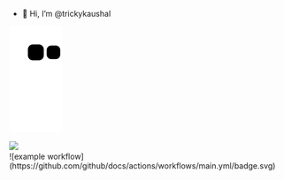 - 👋 Hi, I’m @trickykaushal

![Snake animation](https://github.com/trickykaushal/trickykaushal/blob/output/github-contribution-grid-snake.svg)



<div id="header" align="centre">
  <img src="https://media.giphy.com/media/M9gbBd9nbDrOTu1Mqx/giphy.gif" width="100"/>
</div>
![example workflow](https://github.com/github/docs/actions/workflows/main.yml/badge.svg)




